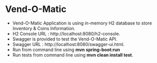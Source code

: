 # Vend-O-Matic

* Vend-O-Matic Application is using in-memory H2 database to store Inventory & Coins Information.
* H2 Console URL :  http://localhost:8080/h2-console.
* Swagger is provided to test the Vend-O-Matic API.
* Swagger URL : http://localhost:8080/swagger-ui.html.
* Run from command line using **mvn spring-boot:run**
* Run tests from command line using **mvn clean install test**.

